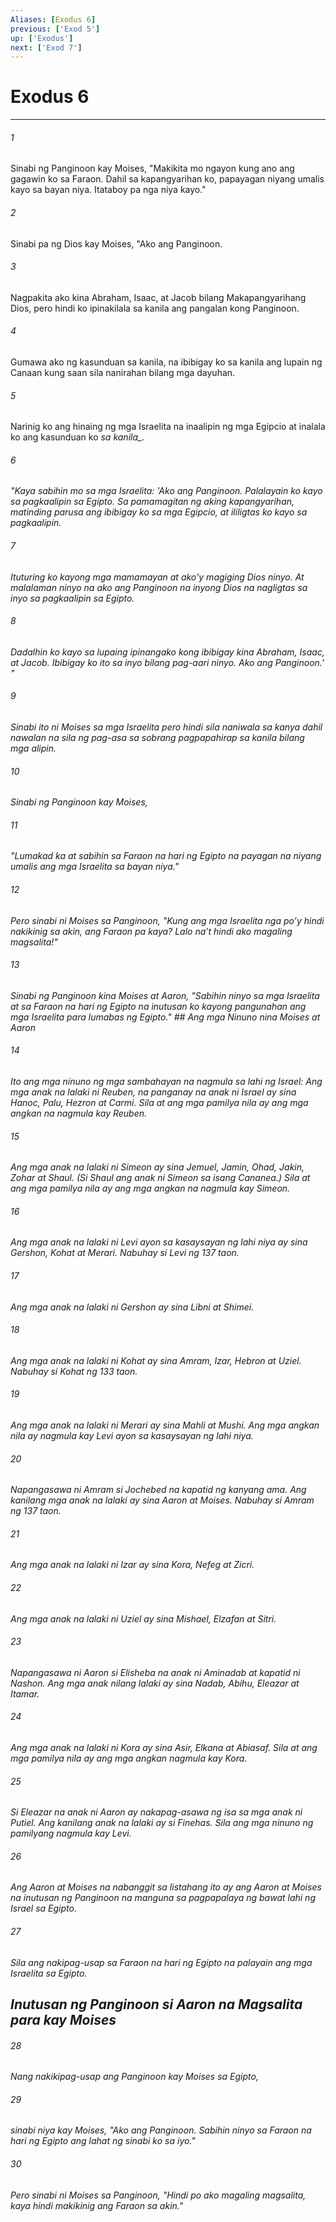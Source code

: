 ```yaml
---
Aliases: [Exodus 6]
previous: ['Exod 5']
up: ['Exodus']
next: ['Exod 7']
---
```

# Exodus 6

***






















###### 1 










Sinabi ng Panginoon kay Moises, "Makikita mo ngayon kung ano ang gagawin ko sa Faraon. Dahil sa kapangyarihan ko, papayagan niyang umalis kayo sa bayan niya. Itataboy pa nga niya kayo." 





















###### 2 










Sinabi pa ng Dios kay Moises, "Ako ang Panginoon. 





















###### 3 










Nagpakita ako kina Abraham, Isaac, at Jacob bilang Makapangyarihang Dios, pero hindi ko ipinakilala sa kanila ang pangalan kong Panginoon. 





















###### 4 










Gumawa ako ng kasunduan sa kanila, na ibibigay ko sa kanila ang lupain ng Canaan kung saan sila nanirahan bilang mga dayuhan. 





















###### 5 










Narinig ko ang hinaing ng mga Israelita na inaalipin ng mga Egipcio at inalala ko ang kasunduan ko <i class="trans-change">sa kanila_. 





















###### 6 










"Kaya sabihin mo sa mga Israelita: 'Ako ang Panginoon. Palalayain ko kayo sa pagkaalipin sa Egipto. Sa pamamagitan ng aking kapangyarihan, matinding parusa ang ibibigay ko sa mga Egipcio, at ililigtas ko kayo sa pagkaalipin. 





















###### 7 










Ituturing ko kayong mga mamamayan at akoʼy magiging Dios ninyo. At malalaman ninyo na ako ang Panginoon na inyong Dios na nagligtas sa inyo sa pagkaalipin sa Egipto. 





















###### 8 










Dadalhin ko kayo sa lupaing ipinangako kong ibibigay kina Abraham, Isaac, at Jacob. Ibibigay ko ito sa inyo bilang pag-aari ninyo. Ako ang Panginoon.' " 





















###### 9 










Sinabi ito ni Moises sa mga Israelita pero hindi sila naniwala sa kanya dahil nawalan na sila ng pag-asa sa sobrang pagpapahirap sa kanila bilang mga alipin. 





















###### 10 










Sinabi ng Panginoon kay Moises, 





















###### 11 










"Lumakad ka at sabihin sa Faraon na hari ng Egipto na payagan na niyang umalis ang mga Israelita sa bayan niya." 





















###### 12 










Pero sinabi ni Moises sa Panginoon, "Kung ang mga Israelita nga poʼy hindi nakikinig sa akin, ang Faraon pa kaya? Lalo naʼt hindi ako magaling magsalita!" 





















###### 13 










Sinabi ng Panginoon kina Moises at Aaron, "Sabihin ninyo sa mga Israelita at sa Faraon na hari ng Egipto na inutusan ko kayong pangunahan ang mga Israelita para lumabas ng Egipto." ## Ang mga Ninuno nina Moises at Aaron 





















###### 14 










Ito ang mga ninuno ng mga sambahayan na nagmula sa lahi ng Israel: Ang mga anak na lalaki ni Reuben, na panganay na anak ni Israel ay sina Hanoc, Palu, Hezron at Carmi. Sila at ang mga pamilya nila ay ang mga angkan na nagmula kay Reuben. 





















###### 15 










Ang mga anak na lalaki ni Simeon ay sina Jemuel, Jamin, Ohad, Jakin, Zohar at Shaul. (Si Shaul ang anak ni Simeon sa isang Cananea.) Sila at ang mga pamilya nila ay ang mga angkan na nagmula kay Simeon. 





















###### 16 










Ang mga anak na lalaki ni Levi ayon sa kasaysayan ng lahi niya ay sina Gershon, Kohat at Merari. Nabuhay si Levi ng 137 taon. 





















###### 17 










Ang mga anak na lalaki ni Gershon ay sina Libni at Shimei. 





















###### 18 










Ang mga anak na lalaki ni Kohat ay sina Amram, Izar, Hebron at Uziel. Nabuhay si Kohat ng 133 taon. 





















###### 19 










Ang mga anak na lalaki ni Merari ay sina Mahli at Mushi. Ang mga angkan nila ay nagmula kay Levi ayon sa kasaysayan ng lahi niya. 





















###### 20 










Napangasawa ni Amram si Jochebed na kapatid ng kanyang ama. Ang kanilang mga anak na lalaki ay sina Aaron at Moises. Nabuhay si Amram ng 137 taon. 





















###### 21 










Ang mga anak na lalaki ni Izar ay sina Kora, Nefeg at Zicri. 





















###### 22 










Ang mga anak na lalaki ni Uziel ay sina Mishael, Elzafan at Sitri. 





















###### 23 










Napangasawa ni Aaron si Elisheba na anak ni Aminadab at kapatid ni Nashon. Ang mga anak nilang lalaki ay sina Nadab, Abihu, Eleazar at Itamar. 





















###### 24 










Ang mga anak na lalaki ni Kora ay sina Asir, Elkana at Abiasaf. Sila at ang mga pamilya nila ay ang mga angkan nagmula kay Kora. 





















###### 25 










Si Eleazar na anak ni Aaron ay nakapag-asawa ng isa sa mga anak ni Putiel. Ang kanilang anak na lalaki ay si Finehas. Sila ang mga ninuno ng pamilyang nagmula kay Levi. 





















###### 26 










Ang Aaron at Moises na nabanggit sa listahang ito ay ang Aaron at Moises na inutusan ng Panginoon na manguna sa pagpapalaya ng bawat lahi ng Israel sa Egipto. 





















###### 27 










Sila ang nakipag-usap sa Faraon na hari ng Egipto na palayain ang mga Israelita sa Egipto.

## Inutusan ng Panginoon si Aaron na Magsalita para kay Moises 





















###### 28 










Nang nakikipag-usap ang Panginoon kay Moises sa Egipto, 





















###### 29 










sinabi niya kay Moises, "Ako ang Panginoon. Sabihin ninyo sa Faraon na hari ng Egipto ang lahat ng sinabi ko sa iyo." 





















###### 30 










Pero sinabi ni Moises sa Panginoon, "Hindi po ako magaling magsalita, kaya hindi makikinig ang Faraon sa akin."
